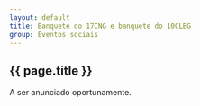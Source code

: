 ```yaml
---
layout: default
title: Banquete do 17CNG e banquete do 10CLBG
group: Eventos sociais
---
```




## {{ page.title }}


A ser anunciado oportunamente.


<!--
<table style="width:100%;text-align:center;">
<tr>
  <td>
  <img style="width:100%;" src="{{site.baseurl}}/images/europa_hajo1.jpg" alt="Europa hajo during day"/>
  </td>
  <td>
  <img style="width:100%;" src="{{site.baseurl}}/images/europa_hajo2.jpg" alt="Europa hajo at night"/>
  </td>  
</tr>

</table>


## Como chegar

....
-->